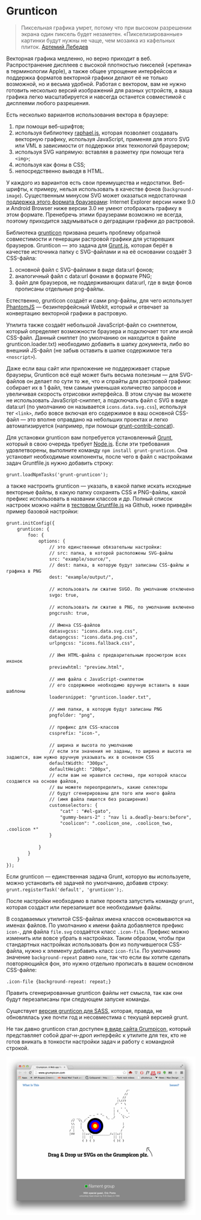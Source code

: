 # Grunticon

> Пиксельная графика умрет, потому что при высоком разрешении экрана один
пиксель будет незаметен. «Пикселизированные» картинки будут нужны не чаще, чем
мозаика из кафельных плиток. [Артемий Лебедев][1]

Векторная графика медленно, но верно приходит в веб. Распространение дисплеев
с высокой плотностью пикселей («ретина» в терминологии Apple), а также общее
упрощение интерфейсов и поддержка форматов векторной графики делают её не
только возможной, но и весьма удобной. Работая с вектором, вам не нужно
готовить несколько версий изображений для разных устройств, а ваша графика
легко масштабируется и навсегда останется совместимой с дисплеями любого
разрешения.

Есть несколько вариантов использования вектора в браузере:

1. при помощи веб-шрифтов;
2. используя библиотеку [raphael.js][2], которая позволяет создавать векторную
графику, используя JavaScript, применяя для этого SVG или VML в зависимости от
поддержки этих технологий браузером;
3. используя SVG напрямую: вставляя в разметку при помощи тега `<img>`;
4. используя как фоны в CSS;
5. непосредственно выводя в HTML.

У каждого из вариантов есть свои преимущества и недостатки. Веб-шрифты, к
примеру, нельзя использовать в качестве фонов (`background-image`).
Существенным минусом SVG может оказаться недостаточная [поддержка этого
формата браузерами][3]: Internet Explorer версии ниже 9.0 и Android Browser
ниже версии 3.0 не умеют отображать графику в этом формате. Пренебречь этими
браузерами возможно не всегда, поэтому приходится задумываться о деградации
графики до растровой.

Библиотека [grunticon][4] призвана решить проблему обратной совместимости и
генерации растровой графики для устаревших браузеров. Grunticon — это задача
для [Grunt.js][5], которая берёт в качестве источника папку с SVG-файлами и на
её основании создаёт 3 CSS-файла:

1. основной файл с SVG-файлами в виде data:url фонов;
2. аналогичный файл с data:url фонами в формате PNG;
3. файл для браузеров, не поддерживающих data:url, где в виде фонов прописаны
отдельные png-файлы.

Естественно, grunticon создаёт и сами png-файлы, для чего использует 
[PhantomJS][6] — безинтерфейсный Webkit, который и отвечает за конвертацию 
векторной графики в растровую.

Утилита также создаёт небольшой JavaScript-файл со сниппетом, который определяет 
возможности браузера и подключает тот или иной CSS-файл. Данный сниппет (по 
умолчанию он находится в файле grunticon.loader.txt) необходимо добавить в шапку 
документа, либо во внешний JS-файл (не забыв оставить в шапке содержимое тега 
`<noscript>`).

Даже если ваш сайт или приложение не поддерживает старые браузеры, Grunticon 
всё ещё может быть весьма полезным — для SVG-файлов он делает по сути то же, 
что и спрайты для растровой графики: собирает их в 1 файл, тем самым уменьшая 
количество запросов и увеличивая скорость отрисовки интерфейса. В этом случае 
вы можете не использовать JavaScript-сниппет, а подключать файл с SVG в виде 
data:url (по умолчанию он называется `icons.data.svg.css`), используя тег 
`<link>`, либо вовсе включая его содержимое в ваш основной CSS-файл — это 
вполне оправдано на небольших проектах и легко автоматизируется (например, 
при помощи [grunt-contrib-concat][7]).

Для установки grunticon вам потребуется установленный [Grunt][8], который в 
свою очередь требует [Node.js](http://nodejs.org/). Если эти требования 
удовлетворены, выполните команду `npm install grunt-grunticon`. Она установит 
необходимые компоненты, после чего в файл с настройками задач Gruntfile.js 
нужно добавить строку:

	grunt.loadNpmTasks('grunt-grunticon');

а также настроить grunticon — указать, в какой папке искать исходные векторные 
файлы, в какую папку сохранять CSS и PNG-файлы, какой префикс использовать в 
названии классов и др. Полный список настроек можно найти в 
[тестовом Gruntfile.js][9] на Github, ниже приведён пример базовой настройки:


	grunt.initConfig({
		grunticon: {
			foo: {
				options: {
					// это единственные обязательны настройки:
					// src: папка, в которой расположены SVG-файлы
					src: "example/source/",
					// dest: папка, в которую будут записаны CSS-файлы и графика в PNG
					dest: "example/output/",

					// использовать ли сжатие SVGO. По умолчанию отключено
					svgo: true,

					// использовать ли сжатие в PNG, по умолчанию включено
					pngcrush: true,

					// Имена CSS-файлов
					datasvgcss: "icons.data.svg.css",
					datapngcss: "icons.data.png.css",
					urlpngcss: "icons.fallback.css",

					// Имя HTML-файла с предварительным просмотром всех иконок
					previewhtml: "preview.html",

					// имя файла с JavaScript-сниппетом
					// его содержимое необходимо вручную вставить в ваши шаблоны
					loadersnippet: "grunticon.loader.txt",

					// имя папки, в которую будут записаны PNG
					pngfolder: "png",

					// префикс для CSS-классов
					cssprefix: "icon-",

					// ширина и высота по умолчанию
					// если эти значения не заданы, то ширина и высота не задаются, вам нужно вручную указывать их в основном CSS
					defaultWidth: "300px",
					defaultHeight: "200px",
					// если вам не нравится система, при которой классы создаются на основе файлов,
					// вы можете переопределить, какие селекторы
					// будут сгенерированы для того или иного файла
					// (имя файла пишется без расширения)
					customselectors: {
						"cat" : "#el-gato",
						"gummy-bears-2" : "nav li a.deadly-bears:before",
						"coolicon": ".coolicon_one, .coolicon_two, .coolicon *"
					}

				}
			}
		}
	});


Если grunticon — единственная задача Grunt, которую вы используете, можно 
установить её задачей по умолчанию, добавив строку: 
`grunt.registerTask('default', 'grunticon');`.

После настройки необходимо в папке проекта запустить команду `grunt`, которая 
создаст или перезапишет все необходимые файлы.

В создаваемых утилитой CSS-файлах имена классов основываются на именах файлов. 
По умолчанию к имени файла добавляется префикс `icon-`, для файла `file.svg` 
создаётся класс `.icon-file`. Префикс можно изменить или вовсе убрать в 
настройках. Таким образом, чтобы при стандартных настройках использовать фон из 
получившегося CSS-файла, нужно к элементу добавить класс `icon-file`. По 
умолчанию значение `background-repeat` равно `none`, так что если вы хотите 
сделать повторяющийся фон, это нужно отдельно прописать в вашем основном 
CSS-файле:

	.icon-file {background-repeat: repeat;}

Править сгенерированные grunticon файлы нет смысла, так как они будут 
перезаписаны при следующем запуске команды.

Существует [версия grunticon для SASS][10], которая, правда, не обновлялась уже 
почти год и несовместима с текущей версией grunt.

Не так давно grunticon стал доступен [в виде сайта Grumpicon][11], который 
представляет собой драг-н-дроп интерфейс к утилите для тех, кто не готов 
вникать в тонкости настройки задач и работу с командной строкой.

![Cкриншот][Сайт www.grumpicon.com]

[1]: http://www.artlebedev.ru/kovodstvo/sections/71/
[2]: http://raphaeljs.com/
[3]: http://caniuse.com/#search=SVG
[4]: https://github.com/filamentgroup/grunticon
[5]: http://gruntjs.com/
[6]: http://phantomjs.org/
[7]: https://github.com/gruntjs/grunt-contrib-concat
[8]: http://gruntjs.com/getting-started
[9]: https://github.com/filamentgroup/grunticon/blob/master/Gruntfile.js
[10]: https://github.com/zigotica/grunticon/
[11]: http://www.grumpicon.com/

[Сайт www.grumpicon.com]: img/grumpicon.com.png "Сайт www.grumpicon.com"
